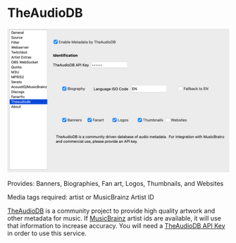 # TheAudioDB

[![theaudiodb Settings](images/theaudiodb.png)](images/theaudiodb.png)

Provides: Banners, Biographies, Fan art, Logos, Thumbnails, and Websites

Media tags required: artist or MusicBrainz Artist ID

[TheAudioDB](https://www.theaudiodb.com) is a community project to
provide high quality artwork and other metadata for music. If
[MusicBrainz](https://www.musicbrainz.org) artist ids are available, it
will use that information to increase accuracy. You will need a
[TheAudioDB API Key](https://www.theaudiodb.com/api_guide.php) in order
to use this service.
